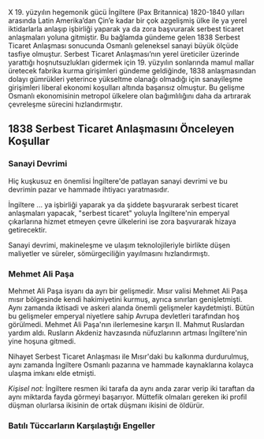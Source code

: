 X 19. yüzyılın hegemonik gücü İngiltere (Pax Britannica) 1820-1840 yılları arasında Latin Amerika’dan Çin’e kadar bir çok azgelişmiş ülke ile ya yerel iktidarlarla anlaşıp işbirliği yaparak ya da zora başvurarak serbest ticaret anlaşmaları yoluna gitmiştir. Bu bağlamda gündeme gelen 1838 Serbest Ticaret Anlaşması sonucunda Osmanlı geleneksel sanayi büyük ölçüde tasfiye olmuştur. Serbest Ticaret Anlaşması’nın yerel üreticiler üzerinde yarattığı hoşnutsuzlukları gidermek için 19. yüzyılın sonlarında mamul mallar üretecek fabrika kurma girişimleri gündeme geldiğinde, 1838 anlaşmasından dolayı gümrükleri yeterince yükseltme olanağı olmadığı için sanayileşme girişimleri liberal ekonomi koşulları altında başarısız olmuştur. Bu gelişme Osmanlı ekonomisinin metropol ülkelere olan bağımlılığını daha da artırarak çevreleşme sürecini hızlandırmıştır.

## 1838 Serbest Ticaret Anlaşmasını Önceleyen Koşullar

### Sanayi Devrimi
Hiç kuşkusuz en önemlisi İngiltere'de patlayan sanayi devrimi ve bu devrimin pazar ve hammade ihtiyacı yaratmasıdır.

İngiltere ... ya işbirliği yaparak ya da şiddete başvurarak serbest ticaret anlaşmaları yapacak, "serbest ticaret" yoluyla İngiltere'nin emperyal çıkarlarına hizmet etmeyen çevre ülkelerini ise zora başvurarak hizaya getirecektir.

Sanayi devrimi, makineleşme ve ulaşım teknolojileriyle birlikte düşen maliyetler ve süreler, sömürgeciliğin yayılmasını hızlandırmıştı.

### Mehmet Ali Paşa

Mehmet Ali Paşa isyanı da ayrı bir gelişmedir. Mısır valisi Mehmet Ali Paşa mısır bölgesinde kendi hakimiyetini kurmuş, ayrıca sınırları genişletmişti. Aynı zamanda iktisadi ve askeri alanda önemli gelişmeler kaydetmişti. Bütün bu gelişmeler emperyal niyetlere sahip Avrupa devletleri tarafından hoş görülmedi. Mehmet Ali Paşa'nın ilerlemesine karşın II. Mahmut Ruslardan yardım aldı. Rusların Akdeniz havzasında nüfuzlarının artması İngiltere'nin yine hoşuna gitmedi. 

Nihayet Serbest Ticaret Anlaşması ile Mısır'daki bu kalkınma durdurulmuş, aynı zamanda İngiltere Osmanlı pazarına ve hammade kaynaklarına kolayca ulaşma imkanı elde etmişti.

*Kişisel not:* İngiltere resmen iki tarafa da aynı anda zarar verip iki taraftan da aynı miktarda fayda görmeyi başarıyor. Müttefik olmaları gereken iki profil düşman olurlarsa ikisinin de ortak düşmanı ikisini de öldürür.


### Batılı Tüccarların Karşılaştığı Engeller
